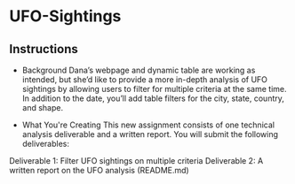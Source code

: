 # UFO-Sightings
## Instructions
* Background
Dana’s webpage and dynamic table are working as intended, but she’d like to provide a more in-depth analysis of UFO sightings by allowing users to filter for multiple criteria at the same time. In addition to the date, you’ll add table filters for the city, state, country, and shape.

* What You're Creating
This new assignment consists of one technical analysis deliverable and a written report. You will submit the following deliverables:

Deliverable 1: Filter UFO sightings on multiple criteria
Deliverable 2: A written report on the UFO analysis (README.md)
